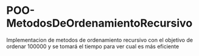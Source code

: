 # POO-MetodosDeOrdenamientoRecursivo
Implementacion de metodos de ordenamiento recursivo con el objetivo de ordenar 100000 y se tomará el tiempo para ver cual es más eficiente 
